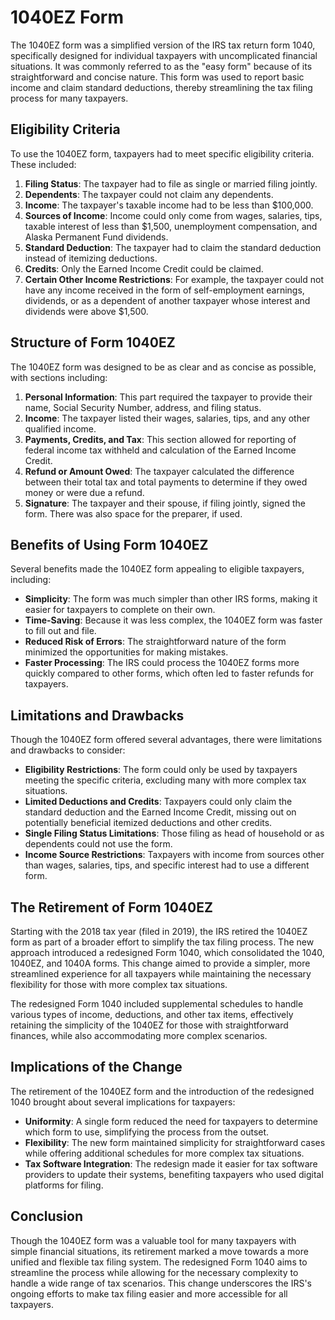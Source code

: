 # 1040EZ Form

The 1040EZ form was a simplified version of the IRS tax return form 1040, specifically designed for individual taxpayers with uncomplicated financial situations. It was commonly referred to as the "easy form" because of its straightforward and concise nature. This form was used to report basic income and claim standard deductions, thereby streamlining the tax filing process for many taxpayers.

## Eligibility Criteria

To use the 1040EZ form, taxpayers had to meet specific eligibility criteria. These included:

1. **Filing Status**: The taxpayer had to file as single or married filing jointly.
2. **Dependents**: The taxpayer could not claim any dependents.
3. **Income**: The taxpayer's taxable income had to be less than $100,000.
4. **Sources of Income**: Income could only come from wages, salaries, tips, taxable interest of less than $1,500, unemployment compensation, and Alaska Permanent Fund dividends.
5. **Standard Deduction**: The taxpayer had to claim the standard deduction instead of itemizing deductions.
6. **Credits**: Only the Earned Income Credit could be claimed.
7. **Certain Other Income Restrictions**: For example, the taxpayer could not have any income received in the form of self-employment earnings, dividends, or as a dependent of another taxpayer whose interest and dividends were above $1,500.

## Structure of Form 1040EZ

The 1040EZ form was designed to be as clear and as concise as possible, with sections including:

1. **Personal Information**: This part required the taxpayer to provide their name, Social Security Number, address, and filing status.
2. **Income**: The taxpayer listed their wages, salaries, tips, and any other qualified income.
3. **Payments, Credits, and Tax**: This section allowed for reporting of federal income tax withheld and calculation of the Earned Income Credit.
4. **Refund or Amount Owed**: The taxpayer calculated the difference between their total tax and total payments to determine if they owed money or were due a refund.
5. **Signature**: The taxpayer and their spouse, if filing jointly, signed the form. There was also space for the preparer, if used.

## Benefits of Using Form 1040EZ

Several benefits made the 1040EZ form appealing to eligible taxpayers, including:

- **Simplicity**: The form was much simpler than other IRS forms, making it easier for taxpayers to complete on their own.
- **Time-Saving**: Because it was less complex, the 1040EZ form was faster to fill out and file.
- **Reduced Risk of Errors**: The straightforward nature of the form minimized the opportunities for making mistakes.
- **Faster Processing**: The IRS could process the 1040EZ forms more quickly compared to other forms, which often led to faster refunds for taxpayers.

## Limitations and Drawbacks

Though the 1040EZ form offered several advantages, there were limitations and drawbacks to consider:

- **Eligibility Restrictions**: The form could only be used by taxpayers meeting the specific criteria, excluding many with more complex tax situations.
- **Limited Deductions and Credits**: Taxpayers could only claim the standard deduction and the Earned Income Credit, missing out on potentially beneficial itemized deductions and other credits.
- **Single Filing Status Limitations**: Those filing as head of household or as dependents could not use the form.
- **Income Source Restrictions**: Taxpayers with income from sources other than wages, salaries, tips, and specific interest had to use a different form.

## The Retirement of Form 1040EZ

Starting with the 2018 tax year (filed in 2019), the IRS retired the 1040EZ form as part of a broader effort to simplify the tax filing process. The new approach introduced a redesigned Form 1040, which consolidated the 1040, 1040EZ, and 1040A forms. This change aimed to provide a simpler, more streamlined experience for all taxpayers while maintaining the necessary flexibility for those with more complex tax situations.

The redesigned Form 1040 included supplemental schedules to handle various types of income, deductions, and other tax items, effectively retaining the simplicity of the 1040EZ for those with straightforward finances, while also accommodating more complex scenarios.

## Implications of the Change

The retirement of the 1040EZ form and the introduction of the redesigned 1040 brought about several implications for taxpayers:

- **Uniformity**: A single form reduced the need for taxpayers to determine which form to use, simplifying the process from the outset.
- **Flexibility**: The new form maintained simplicity for straightforward cases while offering additional schedules for more complex tax situations.
- **Tax Software Integration**: The redesign made it easier for tax software providers to update their systems, benefiting taxpayers who used digital platforms for filing.

## Conclusion

Though the 1040EZ form was a valuable tool for many taxpayers with simple financial situations, its retirement marked a move towards a more unified and flexible tax filing system. The redesigned Form 1040 aims to streamline the process while allowing for the necessary complexity to handle a wide range of tax scenarios. This change underscores the IRS's ongoing efforts to make tax filing easier and more accessible for all taxpayers.